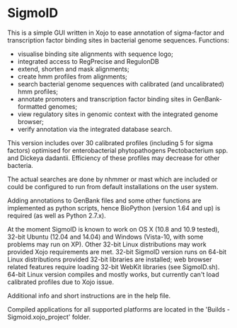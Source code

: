 SigmoID
=======

This is a simple GUI written in Xojo to ease annotation of sigma-factor and transcription factor binding sites in bacterial genome sequences.
Functions:
- visualise binding site alignments with sequence logo;
- integrated access to RegPrecise and RegulonDB
- extend, shorten and mask alignments;
- create hmm profiles from alignments;
- search bacterial genome sequences with calibrated (and uncalibrated) hmm profiles;
- annotate promoters and transcription factor binding sites in GenBank-formatted genomes;
- view regulatory sites in genomic context with the integrated genome browser;
- verify annotation via the integrated database search.

This version includes over 30 calibrated profiles (including 5 for sigma factors) optimised for enterobacterial phytopathogens Pectobacterium spp. and Dickeya dadantii. Efficiency of these profiles may decrease for other bacteria.

The actual searches are done by nhmmer or mast which are included or could be configured to run from default installations on the user system.

Adding annotations to GenBank files and some other functions are implemented as python scripts, hence BioPython (version 1.64 and up) is required (as well as Python 2.7.x).

At the moment SigmoID is known to work on OS X (10.8 and 10.9 tested), 32-bit Ubuntu (12.04 and 14.04) and Windows (Vista-10, with some problems may run on XP). Other 32-bit Linux distributions may work provided Xojo requirements are met. 32-bit SigmoID version runs on 64-bit Linux distributions provided 32-bit libraries are installed; web browser related features require loading 32-bit WebKit libraries (see SigmoID.sh). 64-bit Linux version compiles and mostly works, but currently can't load calibrated profiles due to Xojo issue.     

Additional info and short instructions are in the help file.

Compiled applications for all supported platforms are located in the 'Builds - Sigmoid.xojo_project' folder.
